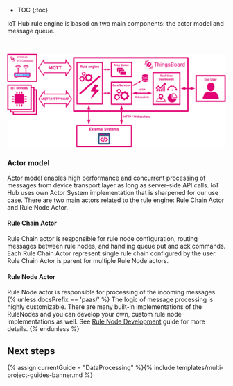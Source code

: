 * TOC
{:toc}

IoT Hub rule engine is based on two main components: the actor model and message queue.

<br/>

![image](/images/user-guide/rule-engine-2-0/rule-engine-architecture.svg)
 
### Actor model

Actor model enables high performance and concurrent processing of messages from device transport layer as long as server-side API calls. 
IoT Hub uses own Actor System implementation that is sharpened for our use case. 
There are two main actors related to the rule engine: Rule Chain Actor and Rule Node Actor.

#### Rule Chain Actor

Rule Chain actor is responsible for rule node configuration, routing messages between rule nodes, and handling queue put and ack commands.
Each Rule Chain Actor represent single rule chain configured by the user. Rule Chain Actor is parent for multiple Rule Node actors.

#### Rule Node Actor

Rule Node actor is responsible for processing of the incoming messages.
{% unless docsPrefix == 'paas/' %} The logic of message processing is highly customizable.
There are many built-in implementations of the RuleNodes and you can develop your own, custom rule node implementations as well.
See [Rule Node Development](/docs/{{docsPrefix}}user-guide/contribution/rule-node-development/) guide for more details.
{% endunless %}

## Next steps

{% assign currentGuide = "DataProcessing" %}{% include templates/multi-project-guides-banner.md %}
